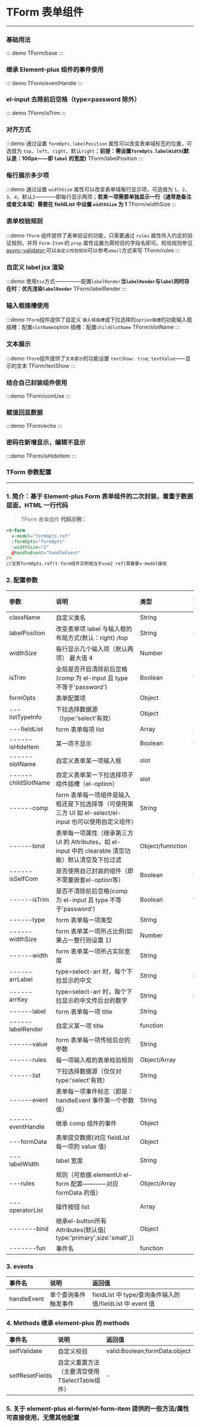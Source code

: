 # TForm 表单组件

---

### 基础用法

::: demo
TForm/base
:::

### 继承 Element-plus 组件的事件使用

::: demo
TForm/eventHandle
:::

### el-input 去除前后空格（type=password 除外）

::: demo
TForm/isTrim
:::

### 对齐方式

:::demo 通过设置 `formOpts.labelPosition` 属性可以改变表单域标签的位置，可选值为 `top`、`left`、`right`，默认`right`；**前提：需设置`formOpts.labelWidth`(默认是：100px——即 `label` 的宽度)**
TForm/labelPosition
:::

### 每行展示多少项

:::demo 通过设置 `widthSize` 属性可以改变表单域每行显示项，可选值为 `1`、`2`、`3`、`4`，默认`2`————即每行显示两项；**若某一项需要单独显示一行（通常是备注或者文本域）需要在 fieldList 中设置 `widthSize` 为 1**
TForm/widthSize
:::

### 表单校验规则

:::demo `TForm` 组件提供了表单验证的功能，只需要通过 `rules` 属性传入约定的验证规则，并将 `Form-Item` 的 `prop` 属性设置为需校验的字段名即可。校验规则参见 [async-validator](https://github.com/yiminghe/async-validator);可以`自定义校验规则`可以参考`email`方式来写
TForm/rules
:::

### 自定义 label jsx 渲染

:::demo 使用`tsx`方式—————配置`labelRender`**当`labelRender`与`label`同时存在时：优先渲染`labelRender`**
TForm/labelRender
:::

### 输入框插槽使用

:::demo `TForm`组件提供了自定义 `输入框插槽`或下拉选择的`option插槽`的功能输入框插槽：配置`slotName`option 插槽：配置`childSlotName`
TForm/slotName
:::

### 文本展示

:::demo `TForm`组件提供了`文本展示`的功能设置 `textShow: true`; `textValue`——显示的文本
TForm/textShow
:::

### 结合自己封装组件使用

:::demo
TForm/comUse
:::

### 赋值回显数据

:::demo
TForm/echo
:::

### 密码在新增显示，编辑不显示

:::demo
TForm/isHideItem
:::

### TForm 参数配置

---

### 1. 简介：基于 Element-plus Form 表单组件的二次封装，着重于数据层面，HTML 一行代码

> TForm 表单组件 **代码示例：**

```html
<t-form
  v-model="formOpts.ref"
  :formOpts="formOpts"
  :widthSize="2"
  @handleEvent="handleEvent"
/>
//注意formOpts.ref(t-form组件实例相当于vue2 ref)需要要v-model接收
```

### 2. 配置参数

| 参数                | 说明                                                                                                    | 类型             | 是否必须 |
| :------------------ | :------------------------------------------------------------------------------------------------------ | :--------------- | :------- |
| className           | 自定义类名                                                                                              | String           | -        |
| labelPosition       | 改变表单项 label 与输入框的布局方式(默认：right) /top                                                   | String           | right    |
| widthSize           | 每行显示几个输入项（默认两项） 最大值 4                                                                 | Number           | 2        |
| isTrim              | 全局是否开启清除前后空格(comp 为 el-input 且 type 不等于'password')                                     | Boolean          | true     |
| formOpts            | 表单配置项                                                                                              | Object           | -        |
| ---listTypeInfo     | 下拉选择数据源（type:'select'有效）                                                                     | Object           | -        |
| ---fieldList        | form 表单每项 list                                                                                      | Array            | 是-      |
| ------isHideItem    | 某一项不显示                                                                                            | Boolean          | false    |
| ------slotName      | 自定义表单某一项输入框                                                                                  | slot             | -        |
| ------childSlotName | 自定义表单某一下拉选择项子组件插槽（el-option）                                                         | slot             | -        |
| ------comp          | form 表单每一项组件是输入框还是下拉选择等（可使用第三方 UI 如 el-select/el-input 也可以使用自定义组件） | String           | -        |
| ------bind          | 表单每一项属性（继承第三方 UI 的 Attributes，如 el-input 中的 clearable 清空功能）默认清空及下拉过滤    | Object/funnction | -        |
| ------isSelfCom     | 是否使用自己封装的组件（即不需要嵌套el-option等）                                                       | Boolean          | false    |
| ------isTrim        | 是否不清除前后空格(comp 为 el-input 且 type 不等于'password')                                           | Boolean          | false    |
| ------type          | form 表单每一项类型                                                                                     | String           | -        |
| ------widthSize     | form 表单某一项所占比例(如果占一整行则设置 1)                                                           | Number           | -        |
| ------width         | form 表单某一项所占实际宽度                                                                             | String           | -        |
| ------arrLabel      | type=select-arr 时，每个下拉显示的中文                                                                  | String           | label    |
| ------arrKey        | type=select-arr 时，每个下拉显示的中文传后台的数字                                                      | String           | key      |
| ------label         | form 表单每一项 title                                                                                   | String           | -        |
| ------labelRender   | 自定义某一项 title                                                                                      | function         | -        |
| ------value         | form 表单每一项传给后台的参数                                                                           | String           | -        |
| ------rules         | 每一项输入框的表单校验规则                                                                              | Object/Array     | -        |
| ------list          | 下拉选择数据源（仅仅对 type:'select'有效）                                                              | String           | -        |
| ------event         | 表单每一项事件标志（即是：handleEvent 事件第一个参数值）                                                | String           | -        |
| ------eventHandle   | 继承 comp 组件的事件                                                                                    | Object           | -        |
| ---formData         | 表单提交数据(对应 fieldList 每一项的 value 值)                                                          | Object           | -        |
| ---labelWidth       | label 宽度                                                                                              | String           | 120px    |
| ---rules            | 规则（可依据 elementUI el-form 配置————对应 formData 的值）                                             | Object/Array     | -        |
| ---operatorList     | 操作按钮 list                                                                                           | Array            | -        |
| -------bind         | 继承el-button所有Attributes(默认值{ type:'primary',size:'small',})                                      | Object           | -        |
| -------fun          | 事件名                                                                                                  | function         | -        |

### 3. events

| 事件名      | 说明                 | 返回值                                                   |
| :---------- | :------------------- | :------------------------------------------------------- |
| handleEvent | 单个查询条件触发事件 | fieldList 中 type/查询条件输入的值/fieldList 中 event 值 |

### 4. Methods 继承 element-plus 的 methods

| 事件名          | 说明                                           | 返回值                        |
| :-------------- | :--------------------------------------------- | :---------------------------- |
| selfValidate    | 自定义校验                                     | valid:Boolean;formData:object |
| selfResetFields | 自定义重置方法（主要清空使用TSelectTable组件） | -                             |

### 5. 关于 element-plus el-form/el-form-item 提供的一些方法/属性可直接使用，无需其他配置
